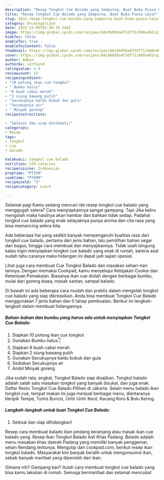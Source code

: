 ```yaml
---
description: "Resep Tongkol Cue Balado yang Sempurna, Buat Buka Puasa Lezat"
title: "Resep Tongkol Cue Balado yang Sempurna, Buat Buka Puasa Lezat"
slug: 1631-resep-tongkol-cue-balado-yang-sempurna-buat-buka-puasa-lezat
category: Uncategorized
date: 2022-12-06T01:30:19.194Z
image: https://img-global.cpcdn.com/recipes/60c8b050a4f3df71/680x482cq70/tongkol-cue-balado-foto-resep-utama.jpg
hideToc: false
enableToc: true
enableTocContent: false
thumbnail: https://img-global.cpcdn.com/recipes/60c8b050a4f3df71/680x482cq70/tongkol-cue-balado-foto-resep-utama.jpg
cover: https://img-global.cpcdn.com/recipes/60c8b050a4f3df71/680x482cq70/tongkol-cue-balado-foto-resep-utama.jpg
author: Admin
authorAv: notfound
ratingvalue: 4.9
reviewcount: 23
recipeingredient:
- "10 potong ikan cue tongkol"
- " Bumbu halus"
- "6 buah cabai merah"
- "2 siung bawang putih"
- "Secukupnya kaldu bubuk dan gula"
- "Secukupnya air"
- " Minyak goreng"
recipeinstructions:

- "Selesai dan siap dinikmati!"
categories:
- Resep
tags:
- tongkol
- cue
- balado

katakunci: tongkol cue balado 
nutrition: 229 calories
recipecuisine: Indonesian
preptime: "PT35M"
cooktime: "PT49M"
recipeyield: "3"
recipecategory: Lunch

---
```



Selamat pagi Kamu sedang mencari ide resep tongkol cue balado yang menggugah selera? Cara menyiapkannya sangat gampang. Tapi Jika keliru mengolah maka hasilnya akan hambar dan bahkan tidak sedap. Padahal tongkol cue balado yang enak selayaknya punya aroma dan cita rasa yang bisa memancing selera kita.


Ada beberapa hal yang sedikit banyak mempengaruhi kualitas rasa dari tongkol cue balado, pertama dari jenis bahan, lalu pemilihan bahan segar dan bagus, hingga cara membuat dan menyajikannya. Tidak usah bingung kalau ingin menyiapkan tongkol cue balado yang enak di rumah, karena asal sudah tahu caranya maka hidangan ini dapat jadi sajian spesial.

Lihat juga cara membuat Cue Tongkol Balado dan masakan sehari-hari lainnya. Dengan memakai Cookpad, kamu menyetujui Kebijakan Cookie dan Ketentuan Pemakaian. Biasanya ikan cue diolah dengan berbagai bumbu, mulai dari goreng biasa, masak santan, sampai balado.


Di bawah ini ada beberapa cara mudah dan praktis dalam mengolah tongkol cue balado yang siap dikreasikan. Anda bisa membuat Tongkol Cue Balado menggunakan 7 jenis bahan dan 0 tahap pembuatan. Berikut ini langkah-langkah dalam membuat hidangannya.

<!--inarticleads1-->

##### Bahan-bahan dan bumbu yang harus ada untuk menyiapkan Tongkol Cue Balado:

1. Siapkan 10 potong ikan cue tongkol
1. Gunakan  Bumbu halus👇
1. Siapkan 6 buah cabai merah
1. Siapkan 2 siung bawang putih
1. Gunakan Secukupnya kaldu bubuk dan gula
1. Sediakan Secukupnya air
1. Ambil  Minyak goreng


Jika sudah rata, angkat, Tongkol Balado siap disajikan. Tongkol balado adalah salah satu masakan tongkol yang banyak disukai, dan juga enak. Daftar Resto Tongkol Cue Balado Pilihan di Jakarta. Selain menu balado ikan tongkol cue, tempat makan ini juga menjual berbagai menu, diantaranya Keripik Tempe, Tumis Buncis, Untir Untir Kecil, Kacang Koro &amp; Bolu Kering. 

<!--inarticleads2-->

##### Langkah-langkah untuk buat Tongkol Cue Balado:


1. Selesai dan siap dihidangkan!

Resep cara membuat balado ikan pindang keranjang atau masak ikan cue balado yang. Resep Ikan Tongkol Balado Asli Khas Padang. Balado adalah menu masakan khas daerah Padang yang memiliki banyak penggemar, selain Rendang tentunya. Mengutip dari cookpad.com, berikut resep ikan tongkol balado. Masyarakat kini banyak beralih untuk mengonsumsi ikan, sebab banyak manfaat yang diperoleh dari ikan. 

Gimana nih? Gampang kan? Itulah cara membuat tongkol cue balado yang bisa kamu lakukan di rumah. Semoga bermanfaat dan selamat mencoba!
